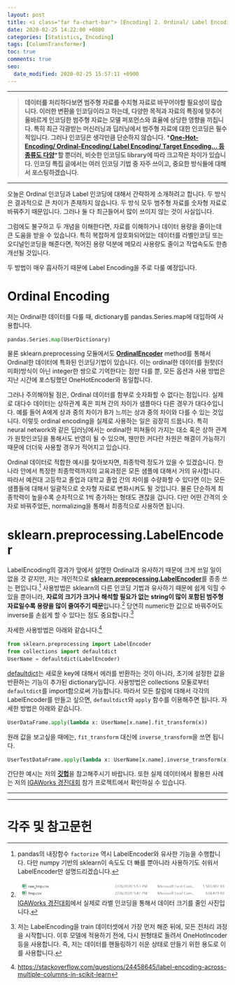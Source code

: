 ```yaml
---
layout: post
title: <i class="far fa-chart-bar"> [Encoding] 2. Ordinal/ Label Encoding</i>
date: 2020-02-25 14:22:00 +0800
categories: [Statistics, Encoding]
tags: [ColumnTransformer]
toc: true
comments: true
seo:
  date_modified: 2020-02-25 15:57:11 +0900
---
```


***  
> <b>데이터를 처리하다보면 범주형 자료를 수치형 자료로 바꾸어야할 필요성이 많습니다. 이러한 변환을 인코딩이라고 하는데, 다양한 목적과 자료의 특징에 맞추어 올바르게 인코딩한 범주형 자료는 모델 퍼포먼스와 효율에 상당한 영향을 끼칩니다. 특히 최근 각광받는 머신러닝과 딥러닝에서 범주형 자료에 대한 인코딩은 필수적입니다. 그러나 인코딩은 생각만큼 단순하지 않습니다. *[One-Hot-Encoding/ Ordinal-Encoding/ Label Encoding/ Target Encoding... 등 종류도 다양](http://contrib.scikit-learn.org/categorical-encoding/index.html)*할 뿐더러, 비슷한 인코딩도 library에 따라 크고작은 차이가 있습니다. 인코딩 특집 글에서는 여러 인코딩 기법 중 자주 쓰이고, 중요한 방식들에 대해서 포스팅하겠습니다.</b>   


***  

  
  
오늘은 Ordinal 인코딩과 Label 인코딩에 대해서 간략하게 소개하려고 합니다. 두 방식은 결과적으로 큰 차이가 존재하지 않습니다. 두 방식 모두 범주형 자료를 숫자형 자료로 바꿔주기 때문입니다. 그러나 둘 다 최근들어서 많이 쓰이지 않는 것이 사실입니다.  

그럼에도 불구하고 두 개념을 이해한다면, 자료를 이해하거나 데이터 용량을 줄이는데 큰 도움을 받을 수 있습니다. 특히 복잡하게 암호화되어있는 데이터를 라벨인코딩 또는 오디널인코딩을 해준다면, 적어진 용량 덕분에 메모리 사용량도 줄이고 작업속도도 한층 개선될 것입니다.  

두 방법이 매우 흡사하기 때문에 Label Encoding을 주로 다룰 예정입니다.  

# Ordinal Encoding  
저는 Ordinal한 데이터를 다룰 때, dictionary를 pandas.Series.map에 대입하여 사용합니다.  

```python
pandas.Series.map(UserDictionary)
```  
물론 sklearn.preprocessing 모듈에서도 <b>[OrdinalEncoder](https://scikit-learn.org/stable/modules/generated/sklearn.preprocessing.OrdinalEncoder.html)</b> method를 통해서 Ordinal한 데이터에 특화된 인코딩기법이 있습니다. 이는 ordinal한 데이터를 원핫(더미화)방식이 아닌 integer한 쌍으로 기억한다는 점만 다를 뿐, 모든 옵션과 사용 방법은 지난 시간에 포스팅했던 OneHotEncoder와 동일합니다.  

그러나 주의해야될 점은, Ordinal 데이터를 함부로 숫자화할 수 없다는 점입니다. 실제로 대다수 데이터는 상하관계 혹은 피쳐 간의 차이가 샘플마다 다른 경우가 대다수입니다. 예를 들어 A에게 상과 중의 차이가 B가 느끼는 상과 중의 차이와 다를 수 있는 것입니다. 이렇듯 ordinal encoding을 실제로 사용하는 일은 굉장히 드뭅니다. 특히 neural network와 같은 딥러닝에서는 ordinal한 피쳐들이 가지는 대소 혹은 상하 관계가 원핫인코딩을 통해서도 반영이 될 수 있으며, 웬만한 커다란 차원은 해결이 가능하기 때문에 더더욱 사용할 경우가 적어지고 있습니다.  

Ordinal 데이터로 적합한 예시를 찾아보자면, 최종학력 정도가 있을 수 있겠습니다. 한 나라 안에서 특정한 최종학력까지의 교육과정은 모든 샘플에 대해서 거의 유사합니다. 따라서 예컨대 고등학교 졸업과 대학교 졸업 간의 차이를 수량화할 수 있다면 이는 모든 샘플들에 대해서 일괄적으로 숫자형 자료로 변화시켜도 될 것입니다. 물론 단순하게 최종학력이 높을수록 순차적으로 1씩 증가하는 형태도 괜찮을 겁니다. 다만 어떤 간격의 숫자로 바꿔주었든, normalizing을 통해서 최종적으로 사용하면 됩니다.  



# sklearn.preprocessing.LabelEncoder
LabelEncoding의 결과가 앞에서 설명한 Ordinal과 유사하기 때문에 크게 쓰일 일이 없을 것 같지만, 저는 개인적으로 <b>[sklearn.preprocessing.LabelEncoder](https://scikit-learn.org/stable/modules/generated/sklearn.preprocessing.LabelEncoder.html)</b>를 종종 쓰는 편입니다.[^fac] 사용방법은 sklearn의 다른 인코딩 기법과 유사하기 때문에 쉽게 익힐 수 있을 뿐아니라, <b>자료의 크기가 크거나 해석할 필요가 없는 string이 많이 포함된 범주형 자료일수록 용량을 많이 줄여주기 때문</b>입니다.[^ex] 당연히 numeric한 값으로 바꿔주어도 inverse를 손쉽게 할 수 있다는 점도 중요합니다.[^usage]  

[^fac]: pandas의 내장함수 `factorize` 역시 LabelEncoder와 유사한 기능을 수행합니다. 다만 numpy 기반의 sklearn이 속도도 더 빠를 뿐아니라 사용하기도 쉬워서 LabelEncoder만 설명드리겠습니다.

[^ex]: ![ex](/assets/img/sample/[post][encoding]size.png) [IGAWorks 경진대회](https://haehwan.github.io/posts/Comp-CTR/)에서 실제로 라벨 인코딩을 통해서 데이터 크기를 줄인 사진입니다.   

[^usage]: 저는 LabelEncoding을 train 데이터셋에서 가장 먼저 해준 뒤에, 모든 전처리 과정을 시작합니다. 이후 모델에 적용하기 전에, 다시 원형태로 돌려서 OneHotIncoder 등을 사용합니다. 즉, 저는 데이터를 핸들링하기 쉬운 상태로 만들기 위한 용도로 이를 사용합니다.   

자세한 사용방법은 아래와 같습니다.[^ref]  

[^ref]: https://stackoverflow.com/questions/24458645/label-encoding-across-multiple-columns-in-scikit-learn  


```python
from sklearn.preprocessing import LabelEncoder
from collections import defaultdict
UserName = defaultdict(LabelEncoder)
```
[defaultdict](https://docs.python.org/2/library/collections.html#defaultdict-objects)는 새로운 key에 대해서 에러를 반환하는 것이 아니라, 초기에 설정한 값을 반환하는 기능이 추가된 dictionary입니다. 사용방법은 collections 모둘로부터 `defaultdict`를 import함으로써 가능합니다. 따라서 모든 칼럼에 대해서 각각의 LabelEncoder를 만들고 싶으면, `defaultdict`와 `apply` 함수를 이용해주면 됩니다. 자세한 방법은 아래와 같습니다.  
```python
UserDataFrame.apply(lambda x: UserName[x.name].fit_transform(x))
```

원래 값을 보고싶을 때에는, `fit_transform` 대신에 `inverse_transform`을 쓰면 됩니다.
```python
UserTestDataFrame.apply(lambda x: UserName[x.name].inverse_transform(x))
```

간단한 예시는 저의 <b>[깃헙](https://github.com/HaeHwan/HaeHwan.github.io/blob/master/_posts/%5BEncoding%5D%20OHE/LabelEncoder.md)</b>을 참고해주시기 바랍니다. 또한 실제 데이터에서 활용한 사례는 저의 [IGAWorks 경진대회](https://haehwan.github.io/tabs/projects/) 참가 프로젝트에서 확인하실 수 있습니다.

***
***

# 각주 및 참고문헌

